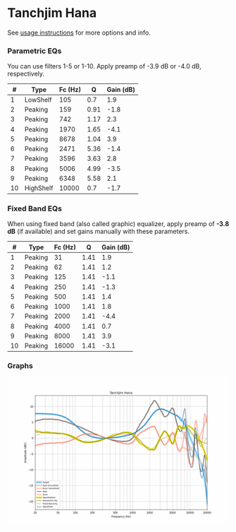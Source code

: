 # Tanchjim Hana
See [usage instructions](https://github.com/jaakkopasanen/AutoEq#usage) for more options and info.

### Parametric EQs
You can use filters 1-5 or 1-10. Apply preamp of -3.9 dB or -4.0 dB, respectively.

|   # | Type      |   Fc (Hz) |    Q |   Gain (dB) |
|-----|-----------|-----------|------|-------------|
|   1 | LowShelf  |       105 | 0.7  |         1.9 |
|   2 | Peaking   |       159 | 0.91 |        -1.8 |
|   3 | Peaking   |       742 | 1.17 |         2.3 |
|   4 | Peaking   |      1970 | 1.65 |        -4.1 |
|   5 | Peaking   |      8678 | 1.04 |         3.9 |
|   6 | Peaking   |      2471 | 5.36 |        -1.4 |
|   7 | Peaking   |      3596 | 3.63 |         2.8 |
|   8 | Peaking   |      5006 | 4.99 |        -3.5 |
|   9 | Peaking   |      6348 | 5.58 |         2.1 |
|  10 | HighShelf |     10000 | 0.7  |        -1.7 |

### Fixed Band EQs
When using fixed band (also called graphic) equalizer, apply preamp of **-3.8 dB** (if available) and set gains manually with these parameters.

|   # | Type    |   Fc (Hz) |    Q |   Gain (dB) |
|-----|---------|-----------|------|-------------|
|   1 | Peaking |        31 | 1.41 |         1.9 |
|   2 | Peaking |        62 | 1.41 |         1.2 |
|   3 | Peaking |       125 | 1.41 |        -1.1 |
|   4 | Peaking |       250 | 1.41 |        -1.3 |
|   5 | Peaking |       500 | 1.41 |         1.4 |
|   6 | Peaking |      1000 | 1.41 |         1.8 |
|   7 | Peaking |      2000 | 1.41 |        -4.4 |
|   8 | Peaking |      4000 | 1.41 |         0.7 |
|   9 | Peaking |      8000 | 1.41 |         3.9 |
|  10 | Peaking |     16000 | 1.41 |        -3.1 |

### Graphs
![](./Tanchjim%20Hana.png)
